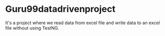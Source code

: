 # Guru99datadrivenproject
It's a project where we read data from excel file and write data to an excel file without using TestNG.
